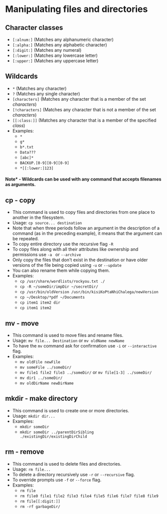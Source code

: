 # Manipulating files and directories

## Character classes
- `[:alnum:]` (Matches any alphanumeric character)
- `[:alpha:]` (Matches any alphabetic character)
- `[:digit:]` (Matches any numeral)
- `[:lower:]` (Matches any lowercase letter)
- `[:upper:]` (Matches any uppercase letter)

## Wildcards
- `*` (Matches any character)
- `?` (Matches any single character)
- `[characters]` (Matches any character that is a member of the set <i>characters</i>)
- `[!characters]` (Matches any character that is not a member of the set <i>characters</i>)
- `[[:class:]]` (Matches any character that is a member of the specified <i>class</i>)
- Examples:
    - `*`
    - `g*`
    - `b*.txt`
    - `Data???`
    - `[abc]*`
    - `BACKUP.[0-9][0-9][0-9]`
    - `*[[:lower:]123]`

#### Note* - Wildcards can be used with any command that accepts filenames as arguments.

## cp - copy
- This command is used to copy files and directories from one place to another in the filesystem.
- Usage: `cp source... destination`
- Note that when three periods follow an argument in the description of a command (as in the preceding example), it means that the argument can be repeated.
- To copy entire directory use the recursive flag `-R`
- To copy files along with all their attributes like ownership and permissions use `-a ` or `--archive`
- Only copy the files that don't exist in the destination or have older versions of the file being copied using `-u` or `--update` 
- You can also rename them while copying them.
- Examples:
    - `cp /usr/share/wordlists/rockyou.txt ./`
    - `cp -R ~/someDir/impDir ~/secretDir/`
    - `cp /usr/bin/oldVersion /usr/bin/kisiKoPtaNhiChalega/newVersion`
    - `cp ~/Desktop/*pdf ~/Documents`
    - `cp item1 item2 dir`
    - `cp item1 item2`

## mv - move
- This command is used to move files and rename files.
- Usage: `mv file... Destination` or `mv oldName newName`
- To have the `mv` command ask for confirmation use `-i` or `--interactive` flag.
- Examples:
    - `mv oldFile newFile`
    - `mv someFile ../someDir/`
    - `mv file1 file2 file3 ../someDir/` or `mv file[1-3] ../someDir/`
    - `mv dir1 ../someDir/`
    - `mv oldDirName newDirName`

## mkdir - make directory
- This command is used to create one or more directories.
- Usage: `mkdir dir...`
- Examples:
    - `mkdir someDir`
    - `mkdir someDir ../parentDirSibling ./existingDir/existingDirChild`

## rm - remove
- This command is used to delete files and directories.
- Usage: `rm file...`
- To delete a directory recursively use `-r` or `--recursive` flag.
- To override prompts use `-f` or `--force` flag.
- Examples:
    - `rm file`
    - `rm file0 file1 file2 file3 file4 file5 file6 file7 file8 file9`
    - `rm file[[:digit:]]`
    - `rm -rf garbageDir/`